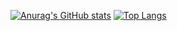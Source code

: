[![Anurag's GitHub stats](https://github-readme-stats.vercel.app/api?username=Brendonk13&count_private=true&show_icons=true&theme=gotham)](https://github.com/anuraghazra/github-readme-stats)
[![Top Langs](https://github-readme-stats.vercel.app/api/top-langs/?username=Brendonk13&count_private=true&show_icons=true&theme=gotham)](https://github.com/anuraghazra/github-readme-stats)


<!--
Sources:
  https://github.com/anuraghazra/github-readme-stats
  https://dev.to/dawsoncodes/beautify-github-profile-5a3
  
**Brendonk13/Brendonk13** is a ✨ _special_ ✨ repository because its `README.md` (this file) appears on your GitHub profile.

Here are some ideas to get you started:

- 🔭 I’m currently working on ...
- 🌱 I’m currently learning ...
- 👯 I’m looking to collaborate on ...
- 🤔 I’m looking for help with ...
- 💬 Ask me about ...
- 📫 How to reach me: ...
- 😄 Pronouns: ...
- ⚡ Fun fact: ...
-->
